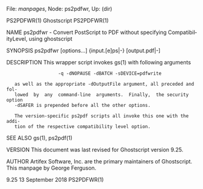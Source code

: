 File: *manpages*,  Node: ps2pdfwr,  Up: (dir)

PS2PDFWR(1)                       Ghostscript                      PS2PDFWR(1)



NAME
       ps2pdfwr  -  Convert  PostScript  to PDF without specifying Compatibil‐
       ityLevel, using ghostscript

SYNOPSIS
       ps2pdfwr  [options...] {input.[e]ps|-} [output.pdf|-]

DESCRIPTION
       This wrapper script invokes gs(1) with following arguments

                       -q -dNOPAUSE -dBATCH -sDEVICE=pdfwrite

       as well as the appropriate -dOutputFile argument, all preceded and fol‐
       lowed  by  any  command-line  arguments.  Finally,  the security option
       -dSAFER is prepended before all the other options.

       The version-specific ps2pdf scripts all invoke this one with the  addi‐
       tion of the respective compatibility level option.

SEE ALSO
       gs(1), ps2pdf(1)

VERSION
       This document was last revised for Ghostscript version 9.25.

AUTHOR
       Artifex  Software,  Inc.  are  the  primary maintainers of Ghostscript.
       This manpage by George Ferguson.



9.25                           13 September 2018                   PS2PDFWR(1)
